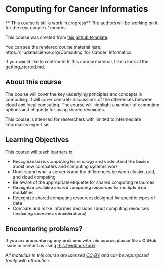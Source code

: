# Computing for Cancer Informatics

** This course is still a work in progress** The authors will be working on it for the next couple of months.


This course was created from [this github template](https://github.com/jhudsl/OTTR_Template).

You can see the rendered course material here:  https://jhudatascience.org/Computing_for_Cancer_Informatics

If you would like to contribute to this course material, take a look at the [getting_started.md](./getting_started.md).

## About this course

The course will cover the key underlying principles and concepts in computing. It will cover concrete discussions of the differences between cloud and local computing. The course will highlight a number of computing options and etiquette for using shared resources. 

This course is intended for researchers with limited to intermediate informatics expertise. 

## Learning Objectives

This course will teach learners to:  

- Recognize basic computing terminology and understand the basics about how computers and computing systems work
- Understand what a server is and the differences between cluster, grid, and cloud computing
- Be aware of the appropriate etiquette for shared computing resources
- Recognize available shared computing resources for multiple data modalities
- Recognize shared computing resources designed for specific types of data
- Compare and make informed decisions about computing resources (including economic considerations)


## Encountering problems?

If you are encountering any problems with this course, please file a GitHub issue or contact us using [this feedback form](https://docs.google.com/forms/d/e/1FAIpQLSeYwgP9ZKGRCCkLV2vnMZy9ZLSqXZTUKTFKDVYEy95aXzw2Bg/viewform).

_All materials in this course are licensed [CC-BY](https://tldrlegal.com/license/creative-commons-attribution-(cc)) and can be repurposed freely with attribution._
